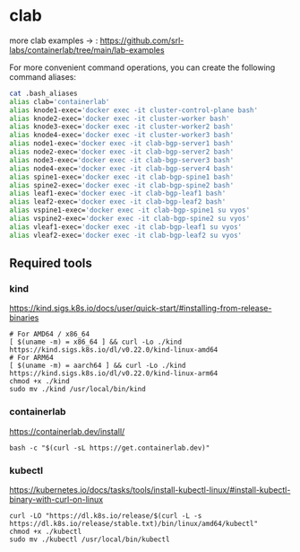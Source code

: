 # clab
 more clab examples -> : https://github.com/srl-labs/containerlab/tree/main/lab-examples

For more convenient command operations, you can create the following command aliases:
```bash 
cat .bash_aliases 
alias clab='containerlab'
alias knode1-exec='docker exec -it cluster-control-plane bash'
alias knode2-exec='docker exec -it cluster-worker bash'
alias knode3-exec='docker exec -it cluster-worker2 bash'
alias knode4-exec='docker exec -it cluster-worker3 bash'
alias node1-exec='docker exec -it clab-bgp-server1 bash'
alias node2-exec='docker exec -it clab-bgp-server2 bash'
alias node3-exec='docker exec -it clab-bgp-server3 bash'
alias node4-exec='docker exec -it clab-bgp-server4 bash'
alias spine1-exec='docker exec -it clab-bgp-spine1 bash'
alias spine2-exec='docker exec -it clab-bgp-spine2 bash'
alias leaf1-exec='docker exec -it clab-bgp-leaf1 bash'
alias leaf2-exec='docker exec -it clab-bgp-leaf2 bash'
alias vspine1-exec='docker exec -it clab-bgp-spine1 su vyos'
alias vspine2-exec='docker exec -it clab-bgp-spine2 su vyos'
alias vleaf1-exec='docker exec -it clab-bgp-leaf1 su vyos'
alias vleaf2-exec='docker exec -it clab-bgp-leaf2 su vyos'
```


## Required tools
### kind
https://kind.sigs.k8s.io/docs/user/quick-start/#installing-from-release-binaries
```
# For AMD64 / x86_64
[ $(uname -m) = x86_64 ] && curl -Lo ./kind https://kind.sigs.k8s.io/dl/v0.22.0/kind-linux-amd64
# For ARM64
[ $(uname -m) = aarch64 ] && curl -Lo ./kind https://kind.sigs.k8s.io/dl/v0.22.0/kind-linux-arm64
chmod +x ./kind
sudo mv ./kind /usr/local/bin/kind
```

### containerlab
https://containerlab.dev/install/
```
bash -c "$(curl -sL https://get.containerlab.dev)"
```

### kubectl
https://kubernetes.io/docs/tasks/tools/install-kubectl-linux/#install-kubectl-binary-with-curl-on-linux
```
curl -LO "https://dl.k8s.io/release/$(curl -L -s https://dl.k8s.io/release/stable.txt)/bin/linux/amd64/kubectl"
chmod +x ./kubectl
sudo mv ./kubectl /usr/local/bin/kubectl
```
